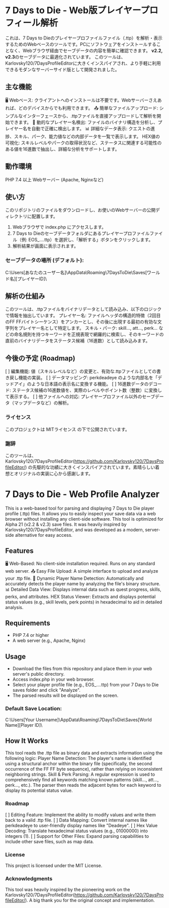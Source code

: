 # 7 Days to Die - Web版プレイヤープロフィール解析
これは、7 Days to Dieのプレイヤープロファイルファイル（.ttp）を解析・表示するためのWebベースのツールです。PCにソフトウェアをインストールすることなく、Webブラウザ経由でセーブデータの内容を簡単に確認できます。
**v2.2, v2.3**のセーブデータに最適化されています。
このツールは、Karlovsky120/7DaysProfileEditorに大きくインスパイアされ、より手軽に利用できるモダンなサーバーサイド版として開発されました。

## 主な機能
🖥️ Webベース: クライアントへのインストールは不要です。Webサーバーさえあれば、どのデバイスからでも利用できます。
📤 簡単なファイルアップロード: シンプルなインターフェースから、.ttpファイルを直接アップロードして解析を開始できます。
🤖 動的なプレイヤー名検出: ファイルのバイナリ構造を分析し、プレイヤー名を自動で正確に検出します。
📊 詳細なデータ表示: クエストの進捗、スキル、パーク、能力値などの内部データを一覧で表示します。
HEX値の可視化: スキルレベルやパークの取得状況など、ステータスに関連する可能性のある値を16進数で抽出し、詳細な分析をサポートします。

## 動作環境
PHP 7.4 以上
Webサーバー (Apache, Nginxなど)

## 使い方
このリポジトリのファイルをダウンロードし、お使いのWebサーバーの公開ディレクトリに配置します。
1. Webブラウザで index.php にアクセスします。
2. 7 Days to Dieのセーブデータフォルダにあるプレイヤープロファイルファイル（例: EOS_....ttp）を選択し、「解析する」ボタンをクリックします。
3. 解析結果が画面に表示されます。

### セーブデータの場所 (デフォルト):
C:\Users\[あなたのユーザー名]\AppData\Roaming\7DaysToDie\Saves\[ワールド名]\[プレイヤーID]\

## 解析の仕組み
このツールは、.ttpファイルをバイナリデータとして読み込み、以下のロジックで情報を抽出しています。
プレイヤー名: ファイルヘッダの構造的特徴（2回目のFF FFバイトシーケンス）をアンカーとし、その後に出現する最初の有効な文字列をプレイヤー名として特定します。
スキル・パーク: skill..., att..., perk... などの命名規則を持つキーワードを正規表現で網羅的に検索し、そのキーワードの直前のバイナリデータをステータス候補（16進数）として読み込みます。

## 今後の予定 (Roadmap)
[ ] 編集機能: 値（スキルレベルなど）の変更と、有効な.ttpファイルとしての書き戻し機能の実装。
[ ] データマッピング: perkdeadeye のような内部名を「デッドアイ」のような日本語の表示名に変換する機能。
[ ] 16進数データのデコード: ステータス候補の16進数値を、実際のレベルやポイント数（整数）に変換して表示する。
[ ] 他ファイルへの対応: プレイヤープロファイル以外のセーブデータ（マップデータなど）の解析。

### ライセンス
このプロジェクトは MITライセンス の下で公開されています。

### 謝辞
このツールは、Karlovsky120/7DaysProfileEditor(https://github.com/Karlovsky120/7DaysProfileEditor/) の先駆的な功績に大きくインスパイアされています。素晴らしい着想とオリジナルの実装に心から感謝します。

# 7 Days to Die - Web Profile Analyzer
This is a web-based tool for parsing and displaying 7 Days to Die player profile (.ttp) files. It allows you to easily inspect your save data via a web browser without installing any client-side software.
This tool is optimized for Alpha 21 (v2.2 & v2.3) save files.
It was heavily inspired by Karlovsky120/7DaysProfileEditor, and was developed as a modern, server-side alternative for easy access.

## Features
🖥️ Web-Based: No client-side installation required. Runs on any standard web server.
📤 Easy File Upload: A simple interface to upload and analyze your .ttp file.
🤖 Dynamic Player Name Detection: Automatically and accurately detects the player name by analyzing the file's binary structure.
📊 Detailed Data View: Displays internal data such as quest progress, skills, perks, and attributes.
HEX Status Viewer: Extracts and displays potential status values (e.g., skill levels, perk points) in hexadecimal to aid in detailed analysis.

## Requirements
- PHP 7.4 or higher
- A web server (e.g., Apache, Nginx)

## Usage
- Download the files from this repository and place them in your web server's public directory.
- Access index.php in your web browser.
- Select your player profile file (e.g., EOS_....ttp) from your 7 Days to Die saves folder and click "Analyze".
- The parsed results will be displayed on the screen.

### Default Save Location:
C:\Users\[Your Username]\AppData\Roaming\7DaysToDie\Saves\[World Name]\[Player ID]\

## How It Works
This tool reads the .ttp file as binary data and extracts information using the following logic:
Player Name Detection: The player's name is identified using a structural anchor within the binary file (specifically, the second occurrence of the FF FF byte sequence), rather than relying on inconsistent neighboring strings.
Skill & Perk Parsing: A regular expression is used to comprehensively find all keywords matching known patterns (skill..., att..., perk..., etc.). The parser then reads the adjacent bytes for each keyword to display its potential status value.

### Roadmap
[ ] Editing Feature: Implement the ability to modify values and write them back to a valid .ttp file.
[ ] Data Mapping: Convert internal names like perkdeadeye to user-friendly display names like "Deadeye".
[ ] Hex Value Decoding: Translate hexadecimal status values (e.g., 01000000) into integers (1).
[ ] Support for Other Files: Expand parsing capabilities to include other save files, such as map data.

### License
This project is licensed under the MIT License.

### Acknowledgments
This tool was heavily inspired by the pioneering work on the Karlovsky120/7DaysProfileEditor(https://github.com/Karlovsky120/7DaysProfileEditor/). A big thank you for the original concept and implementation.